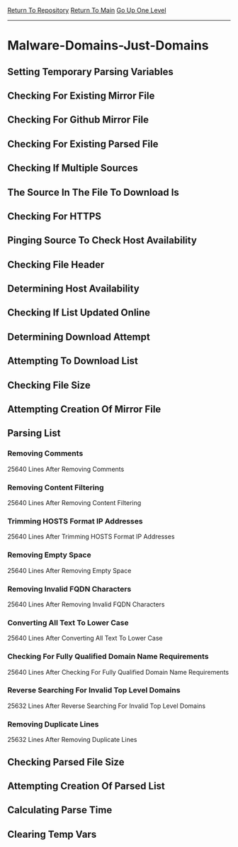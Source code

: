 [Return To Repository](https://github.com/deathbybandaid/piholeparser/)
[Return To Main](https://github.com/deathbybandaid/piholeparser/blob/master/RecentRunLogs/Mainlog.md)
[Go Up One Level](https://github.com/deathbybandaid/piholeparser/blob/master/RecentRunLogs/TopLevelScripts/30-Processing-External-Blacklists.md)
____________________________________
# Malware-Domains-Just-Domains
## Setting Temporary Parsing Variables
## Checking For Existing Mirror File
## Checking For Github Mirror File
## Checking For Existing Parsed File
## Checking If Multiple Sources
## The Source In The File To Download Is
## Checking For HTTPS
## Pinging Source To Check Host Availability
## Checking File Header
## Determining Host Availability
## Checking If List Updated Online
## Determining Download Attempt
## Attempting To Download List
## Checking File Size
## Attempting Creation Of Mirror File
## Parsing List
### Removing Comments
25640 Lines After Removing Comments
### Removing Content Filtering
25640 Lines After Removing Content Filtering
### Trimming HOSTS Format IP Addresses
25640 Lines After Trimming HOSTS Format IP Addresses
### Removing Empty Space
25640 Lines After Removing Empty Space
### Removing Invalid FQDN Characters
25640 Lines After Removing Invalid FQDN Characters
### Converting All Text To Lower Case
25640 Lines After Converting All Text To Lower Case
### Checking For Fully Qualified Domain Name Requirements
25640 Lines After Checking For Fully Qualified Domain Name Requirements
### Reverse Searching For Invalid Top Level Domains
25632 Lines After Reverse Searching For Invalid Top Level Domains
### Removing Duplicate Lines
25632 Lines After Removing Duplicate Lines
## Checking Parsed File Size
## Attempting Creation Of Parsed List
## Calculating Parse Time
## Clearing Temp Vars
